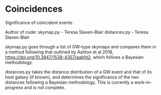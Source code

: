 # Coincidences
Significance of coincident events

Author of code:
skymap.py - Teresa Slaven-Blair
distances.py - Teresa Slaven-Blair

skymap.py goes through a list of GW-type skymaps and compares them in a method following that outlined by Ashton et al 2018, https://doi.org/10.3847/1538-4357/aabfd2, which follows a Bayesian methodology.

distances.py takes the distance distribution of a GW event and that of its host galaxy (if known), and determines the significance of the two distances following a Bayesian methodology. This is currently a work-in-progress and is not complete.
